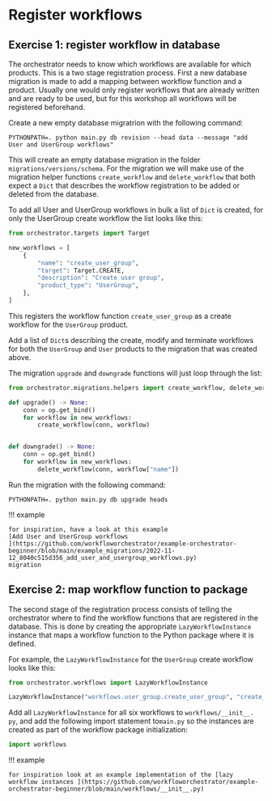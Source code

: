 # Register workflows

## Exercise 1: register workflow in database

The orchestrator needs to know which workflows are available for which
products.  This is a two stage registration process. First a new database
migration is made to add a mapping between workflow function and a product.
Usually one would only register workflows that are already written and are 
ready to be used, but for this workshop all workflows will be registered 
beforehand.

Create a new empty database migratrion with the following command:

```shell
PYTHONPATH=. python main.py db revision --head data --message "add User and UserGroup workflows"
```

This will create an empty database migration in the folder
`migrations/versions/schema`. For the migration we will make use of the
migration helper functions `create_workflow` and `delete_workflow` that both
expect a `Dict` that describes the workflow registration to be added or deleted
from the database.

To add all User and UserGroup workflows in bulk a list of `Dict` is created,
for only the UserGroup create workflow the list looks like this:

```python
from orchestrator.targets import Target

new_workflows = [
    {
        "name": "create_user_group",
        "target": Target.CREATE,
        "description": "Create user group",
        "product_type": "UserGroup",
    },
]
```

This registers the workflow function `create_user_group` as a create workflow
for the `UserGroup` product.

Add a list of `Dict`s describing the create, modify and terminate workflows for 
both the `UserGroup` and `User` products to the migration that was created 
above.

The migration `upgrade` and `downgrade` functions will just loop through the
list:

```python
from orchestrator.migrations.helpers import create_workflow, delete_workflow

def upgrade() -> None:
    conn = op.get_bind()
    for workflow in new_workflows:
        create_workflow(conn, workflow)


def downgrade() -> None:
    conn = op.get_bind()
    for workflow in new_workflows:
        delete_workflow(conn, workflow["name"])
```

Run the migration with the following command:

```shell
PYTHONPATH=. python main.py db upgrade heads
```

!!! example

    for inspiration, have a look at this example 
    [Add User and UserGroup workflows
    ](https://github.com/workfloworchestrator/example-orchestrator-beginner/blob/main/example_migrations/2022-11-12_8040c515d356_add_user_and_usergroup_workflows.py)
    migration

## Exercise 2: map workflow function to package

The second stage of the registration process consists of telling the
orchestrator where to find the workflow functions that are registered in the
database. This is done by creating the appropriate `LazyWorkflowInstance`
instance that maps a workflow function to the Python package where it is
defined.

For example, the `LazyWorkflowInstance` for the `UserGroup` create workflow
looks like this:

```python
from orchestrator.workflows import LazyWorkflowInstance

LazyWorkflowInstance("workflows.user_group.create_user_group", "create_user_group")
```

Add all `LazyWorkflowInstance` for all six workflows to `workflows/__init__.
py`, and add the following import statement to`main.py` so the instances are
created as part of the workflow package initialization:

```python
import workflows
```

!!! example

    for inspiration look at an example implementation of the [lazy
    workflow instances ](https://github.com/workfloworchestrator/example-orchestrator-beginner/blob/main/workflows/__init__.py)
